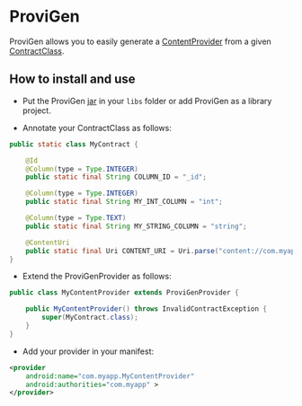 ProviGen
========

ProviGen allows you to easily generate a [ContentProvider] from a given [ContractClass].

[ContentProvider]: https://developer.android.com/reference/android/content/ContentProvider.html

[ContractClass]: http://developer.android.com/guide/topics/providers/content-provider-basics.html#ContractClasses

How to install and use
----------------------

* Put the ProviGen [jar] in your `libs` folder or add ProviGen as a library project.

[jar]: https://github.com/TimotheeJeannin/ProviGen/downloads

* Annotate your ContractClass as follows:

```java
public static class MyContract {

	@Id
	@Column(type = Type.INTEGER)
	public static final String COLUMN_ID = "_id";

	@Column(type = Type.INTEGER)
	public static final String MY_INT_COLUMN = "int";

	@Column(type = Type.TEXT)
	public static final String MY_STRING_COLUMN = "string";

	@ContentUri
	public static final Uri CONTENT_URI = Uri.parse("content://com.myapp/table_name");
}
```

* Extend the ProviGenProvider as follows:

```java
public class MyContentProvider extends ProviGenProvider {

	public MyContentProvider() throws InvalidContractException {
		super(MyContract.class);
	}
}
```

* Add your provider in your manifest:

```xml
<provider
    android:name="com.myapp.MyContentProvider"
    android:authorities="com.myapp" >
</provider>
```